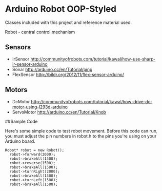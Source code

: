 Arduino Robot OOP-Styled
======================

Classes included with this project and reference material used.

Robot - central control mechanism

Sensors
--------------

+ IrSensor
http://communityofrobots.com/tutorial/kawal/how-use-sharp-ir-sensor-arduino
+ Sonar
http://arduino.cc/en/Tutorial/ping
+ FlexSensor
http://bildr.org/2012/11/flex-sensor-arduino/



Motors
--------------
+ DcMotor
http://communityofrobots.com/tutorial/kawal/how-drive-dc-motor-using-l293d-arduino
+ ServoMotor
http://arduino.cc/en/Tutorial/Knob


##Sample Code

Here's some simple code to test robot movement. Before this code can run, you must adjust the pin numbers in robot.h to the pins you're using on your Arduino board.
```
Robot* robot = new Robot();
  robot->forward(2000);
  robot->brakeAll(1500);
  robot->reverse(1500);
  robot->brakeAll(1500);
  robot->turnRight(2000);
  robot->brakeAll(1500);
  robot->turnLeft(1500);
  robot->brakeAll(1500);
```
